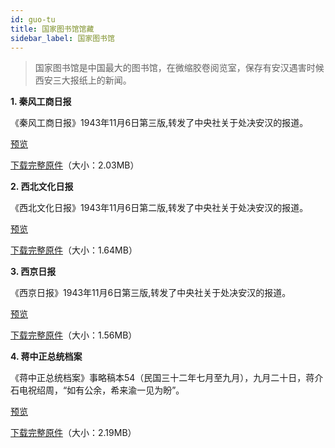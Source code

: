 ```yaml
---
id: guo-tu
title: 国家图书馆馆藏
sidebar_label: 国家图书馆
---
```

>国家图书馆是中国最大的图书馆，在微缩胶卷阅览室，保存有安汉遇害时候西安三大报纸上的新闻。
 
**1. 秦风工商日报**

  《秦风工商日报》1943年11月6日第三版,转发了中央社关于处决安汉的报道。
  
<a href='http://p6dzsyolx.bkt.clouddn.com/QinFengGongShang-small.jpg' target='_blank'>预览</a>

<a href='http://p6dzsyolx.bkt.clouddn.com/qin-feng-big.tif' download="http://p6dzsyolx.bkt.clouddn.com/qin-feng-big.tif">下载完整原件</a>（大小：2.03MB）

**2. 西北文化日报**

  《西北文化日报》1943年11月6日第二版,转发了中央社关于处决安汉的报道。
  
<a href='http://p6dzsyolx.bkt.clouddn.com/XiBeiWenHua-small.jpg' target='_blank'>预览</a>

<a href='http://p6dzsyolx.bkt.clouddn.com/xi-bei-big.tif' download="http://p6dzsyolx.bkt.clouddn.com/xi-bei-big.tif">下载完整原件</a>（大小：1.64MB）

**3. 西京日报**

  《西京日报》1943年11月6日第三版,转发了中央社关于处决安汉的报道。
  
<a href='http://p6dzsyolx.bkt.clouddn.com/XiJingRiBao-small.jpg' target='_blank'>预览</a>

<a href='http://p6dzsyolx.bkt.clouddn.com/xi-jing-ig.tif' download="http://p6dzsyolx.bkt.clouddn.com/xi-jing-ig.tif">下载完整原件</a>（大小：1.56MB）

**4. 蒋中正总统档案**

  《蒋中正总统档案》事略稿本54（民国三十二年七月至九月），九月二十日，蒋介石电祝绍周，“如有公余，希来渝一见为盼”。
  
<a href='http://p6dzsyolx.bkt.clouddn.com/jiang-zhong-zheng-dang-an.jpg' target='_blank'>预览</a>

<a href='http://p6dzsyolx.bkt.clouddn.com/jiang-zhong-zheng.pdf' download="http://p6dzsyolx.bkt.clouddn.com/jiang-zhong-zheng.pdf">下载完整原件</a>（大小：2.19MB）


